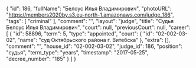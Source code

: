 {
    "id": 186,
    "fullName": "Белоус Илья Владимирович",
    "photoURL": "https://members2020by.s3.eu-north-1.amazonaws.com/judge_186",
    "tags": [
        "criminal"
    ],
    "comment": "",
    "layout": "judge",
    "title": "Судья Белоус Илья Владимирович",
    "court": null,
    "previousCourt": null,
    "career": [
        {
            "id": 58896,
            "term": 5,
            "type": "appointed",
            "court": {
                "id": "02-002-03-02",
                "name": "суд Октябрьского района г. Витебска"
            },
            "extra": [],
            "comment": "",
            "house_id": "02-002-03-02",
            "judge_id": 186,
            "position": "судья",
            "term_type": "years",
            "timestamp": "2017-05-25",
            "decree_number": "185"
        }
    ]
}
